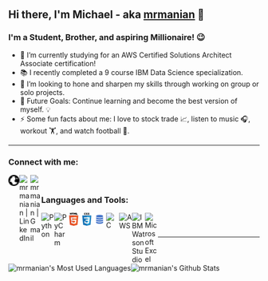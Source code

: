 ## Hi there, I'm Michael - aka [mrmanian][website] 👋

### I'm a Student, Brother, and aspiring Millionaire! 😉
- 🌱 I’m currently studying for an AWS Certified Solutions Architect Associate certification!
- 📚 I recently completed a 9 course IBM Data Science specialization.
- 👯 I’m looking to hone and sharpen my skills through working on group or solo projects.
- 🥅 Future Goals: Continue learning and become the best version of myself. 💡
- ⚡ Some fun facts about me: I love to stock trade 📈, listen to music 🎧, workout 🏋, and watch football 🏈.


---

### Connect with me:

[<img align="left" alt="WEBSITE.com" width="22px" src="https://raw.githubusercontent.com/iconic/open-iconic/master/svg/globe.svg"/>][website]
[<img align="left" alt="mrmanian | LinkedIn" width="22px" src="https://cdn.jsdelivr.net/npm/simple-icons@v3/icons/linkedin.svg"/>][linkedin]
[<img align="left" alt="mrmanian | Gmail" width="22px" src="https://cdn.jsdelivr.net/npm/simple-icons@v3/icons/gmail.svg"/>][gmail]

<br/>

### Languages and Tools:

<img align="left" alt="Python" width="26px" src="https://img.icons8.com/color/48/000000/python.png"/>
<img align="left" alt="PyCharm" width="26px" src="https://img.icons8.com/color/48/000000/pycharm.png" />
<img align="left" alt="HTML5" width="26px" src="https://raw.githubusercontent.com/github/explore/80688e429a7d4ef2fca1e82350fe8e3517d3494d/topics/html/html.png"/>
<img align="left" alt="CSS3" width="26px" src="https://raw.githubusercontent.com/github/explore/80688e429a7d4ef2fca1e82350fe8e3517d3494d/topics/css/css.png"/>
<img align="left" alt="SQL" width="26px" src="https://raw.githubusercontent.com/github/explore/80688e429a7d4ef2fca1e82350fe8e3517d3494d/topics/sql/sql.png"/>
<img align="left" alt="C" width="26px" src="https://img.icons8.com/color/48/000000/c-programming.png"/>
<img align="left" alt="AWS" width="26px" src="https://img.icons8.com/color/48/000000/amazon-web-services.png"/>
<img align="left" alt="IBM Watson Studio" width="26px" src="https://img.icons8.com/officel/40/000000/ibm-watson.png"/>
<img align="left" alt="Microsoft Excel" width="26px" src="https://img.icons8.com/fluent/48/000000/microsoft-excel-2019.png"/>

<br/>
<br/>

---

<img align="left" alt="mrmanian's Most Used Languages" src="https://github-readme-stats.vercel.app/api/top-langs/?username=mrmanian&hide_border=True&theme=default"/>

<img align="left" alt="mrmanian's Github Stats" src="https://github-readme-stats.vercel.app/api?username=mrmanian&hide=prs,contribs&show_icons=true&include_all_commits=True&hide_border=True&theme=default"/>


[website]: https://mrmanian.pythonanywhere.com/
[gmail]: mailto:mikemanian@gmail.com
[linkedin]: https://linkedin.com/in/michael-manian/

